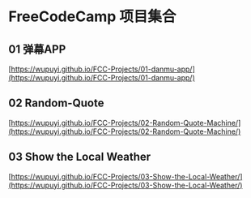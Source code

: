 # FreeCodeCamp 项目集合

## 01 弹幕APP 

[https://wupuyi.github.io/FCC-Projects/01-danmu-app/](https://wupuyi.github.io/FCC-Projects/01-danmu-app/)

## 02 Random-Quote

[https://wupuyi.github.io/FCC-Projects/02-Random-Quote-Machine/](https://wupuyi.github.io/FCC-Projects/02-Random-Quote-Machine/)

## 03 Show the Local Weather

[https://wupuyi.github.io/FCC-Projects/03-Show-the-Local-Weather/](https://wupuyi.github.io/FCC-Projects/03-Show-the-Local-Weather/)